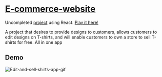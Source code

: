# [E-commerce-website](https://bom.so/eLzM7e)
Uncompleted [project](https://bom.so/eLzM7e) using React. [Play it here!](https://bom.so/eLzM7e)

A project that desires to provide designs to customers, allows customers to edit designs on T-shirts, and will enable customers to own a store to sell T-shirts for free. All in one app

## Demo
![Edit-and-sell-shirts-app-gif](https://media.giphy.com/media/WDeC70BdXncbNX4p4C/giphy.gif)
